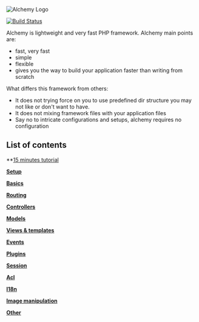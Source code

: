 ![Alchemy Logo](https://raw.github.com/dkraczkowski/alchemy/master/docs/alchemy_black_180.png)

[![Build Status](https://travis-ci.org/dkraczkowski/alchemy.png)](https://travis-ci.org/dkraczkowski/alchemy)

Alchemy is lightweight and very fast PHP framework. Alchemy main points are:
 - fast, very fast
 - simple
 - flexible
 - gives you the way to build your application faster than writing from scratch

What differs this framework from others:
- It does not trying force on you to use predefined dir structure you may not like or don't want to have.
- It does not mixing framework files with your application files
- Say no to intricate configurations and setups, alchemy requires no configuration


List of contents
----------------

**[15 minutes tutorial](/docs/Tutorial.md)

**[Setup](/docs/Setup.md)**

**[Basics](/docs/Basics.md)**

**[Routing](/docs/Routing.md)**

**[Controllers](/docs/Controllers.md)**

**[Models](/docs/Models.md)**

**[Views & templates](/docs/Views.md)**

**[Events](/docs/Events.md)**

**[Plugins](/docs/Plugins.md)**

**[Session](/docs/Session.md)**

**[Acl](/docs/Acl.md)**

**[I18n](/docs/I18n.md)**

**[Image manipulation](/docs/ImageManipulation.md)**

**[Other](/docs/Other.md)**

